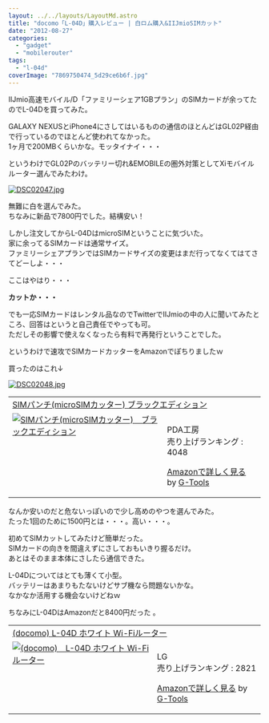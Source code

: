 ```yaml
---
layout: ../../layouts/LayoutMd.astro
title: "docomo「L-04D」購入レビュー | 白ロム購入&IIJmioSIMカット"
date: "2012-08-27"
categories: 
  - "gadget"
  - "mobilerouter"
tags: 
  - "l-04d"
coverImage: "7869750474_5d29ce6b6f.jpg"
---
```


IIJmio高速モバイル/D「ファミリーシェア1GBプラン」のSIMカードが余ってたのでL-04Dを買ってみた。

GALAXY NEXUSとiPhone4にさしてはいるものの通信のほとんどはGL02P経由で行っているのでほとんど使われてなかった。  
1ヶ月で200MBくらいかな。モッタイナイ・・・

というわけでGL02Pのバッテリー切れ&EMOBILEの圏外対策としてXiモバイルルーター選んでみたわけ。

[![DSC02047.jpg](/archive/images/9029327203_d0f3cb579f.jpg)](http://www.flickr.com/photos/67522130@N08/9029327203/ "DSC02047.jpg")

無難に白を選んでみた。  
ちなみに新品で7800円でした。結構安い！

しかし注文してからL-04DはmicroSIMということに気づいた。  
家に余ってるSIMカードは通常サイズ。  
ファミリーシェアプランではSIMカードサイズの変更はまだ行ってなくてはてさてどーしよ・・・

ここはやはり・・・

**カットか・・・**

でも一応SIMカードはレンタル品なのでTwitterでIIJmioの中の人に聞いてみたところ、回答はというと自己責任でやっても可。  
ただしその影響で使えなくなったら有料で再発行ということでした。

というわけで速攻でSIMカードカッターをAmazonでぽちりましたｗ

買ったのはこれ↓

[![DSC02048.jpg](/archive/images/9031556534_87f2a8ec02.jpg)](http://www.flickr.com/photos/67522130@N08/9031556534/ "DSC02048.jpg")

<table cellpadding="5" border="0"><tbody><tr><td colspan="2"><a href="https://www.amazon.co.jp/exec/obidos/ASIN/B0047AYAHS/mizuka123-22/" target="_top">SIMパンチ(microSIMカッター) ブラックエディション</a></td></tr><tr><td valign="top"><a href="https://www.amazon.co.jp/exec/obidos/ASIN/B0047AYAHS/mizuka123-22/" target="_top"><img border="0" alt="SIMパンチ(microSIMカッター)　ブラックエディション" src="images/51czgB22S1L._SL160_.jpg"></a></td><td valign="top"><br>PDA工房<br>売り上げランキング : 4048<p><a href="https://www.amazon.co.jp/exec/obidos/ASIN/B0047AYAHS/mizuka123-22/" target="_top">Amazonで詳しく見る</a> by <a href="http://www.goodpic.com/mt/aws/index.html">G-Tools</a></p></td></tr></tbody></table>

なんか安いのだと危ないっぽいので少し高めのやつを選んでみた。  
たった1回のために1500円とは・・・。高い・・・。

初めてSIMカットしてみたけど簡単だった。  
SIMカードの向きを間違えずにさしておもいきり握るだけ。  
あとはそのまま本体にさしたら通信できた。

L-04Dについてはとても薄くて小型。  
バッテリーはあまりもたないけどサブ機なら問題ないかな。  
なかなか活用する機会ないけどねｗ

ちなみにL-04DはAmazonだと8400円だった 。

<table cellpadding="5" border="0"><tbody><tr><td colspan="2"><a href="https://www.amazon.co.jp/exec/obidos/ASIN/B008BBU7H6/mizuka123-22/" target="_blank">(docomo) L-04D ホワイト Wi-Fiルーター</a></td></tr><tr><td valign="top"><a href="https://www.amazon.co.jp/exec/obidos/ASIN/B008BBU7H6/mizuka123-22/" target="_blank"><img border="0" alt="(docomo)　L-04D ホワイト Wi-Fiルーター" src="images/418FcfY2kZL._SL160_.jpg"></a></td><td valign="top"><br>LG<br>売り上げランキング : 2821<p><a href="https://www.amazon.co.jp/exec/obidos/ASIN/B008BBU7H6/mizuka123-22/" target="_blank">Amazonで詳しく見る</a> by <a href="http://www.goodpic.com/mt/aws/index.html">G-Tools</a></p></td></tr></tbody></table>
